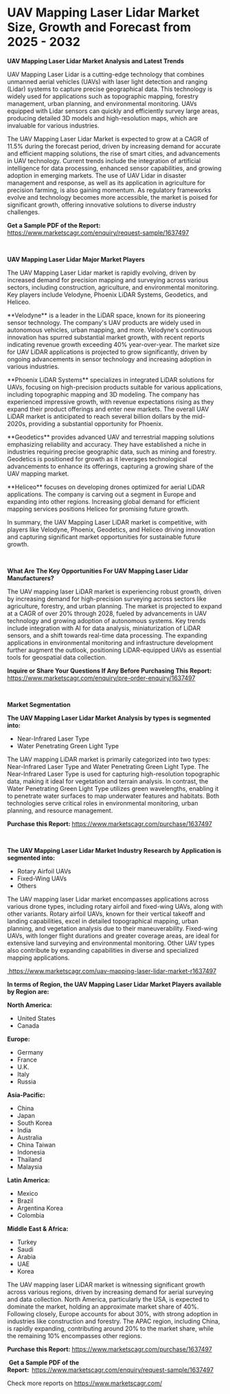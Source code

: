 <p><h1>UAV Mapping Laser Lidar Market Size, Growth and Forecast from 2025 - 2032</h1></p><p><strong>UAV Mapping Laser Lidar Market Analysis and Latest Trends</strong></p>
<p><p>UAV Mapping Laser Lidar is a cutting-edge technology that combines unmanned aerial vehicles (UAVs) with laser light detection and ranging (Lidar) systems to capture precise geographical data. This technology is widely used for applications such as topographic mapping, forestry management, urban planning, and environmental monitoring. UAVs equipped with Lidar sensors can quickly and efficiently survey large areas, producing detailed 3D models and high-resolution maps, which are invaluable for various industries.</p><p>The UAV Mapping Laser Lidar Market is expected to grow at a CAGR of 11.5% during the forecast period, driven by increasing demand for accurate and efficient mapping solutions, the rise of smart cities, and advancements in UAV technology. Current trends include the integration of artificial intelligence for data processing, enhanced sensor capabilities, and growing adoption in emerging markets. The use of UAV Lidar in disaster management and response, as well as its application in agriculture for precision farming, is also gaining momentum. As regulatory frameworks evolve and technology becomes more accessible, the market is poised for significant growth, offering innovative solutions to diverse industry challenges.</p></p>
<p><strong>Get a Sample PDF of the Report:&nbsp;</strong> <a href="https://www.marketscagr.com/enquiry/request-sample/1637497?utm_campaign=1868&utm_medium=2&utm_source=Github&utm_content=ia&utm_term=23032025&utm_id=uav-mapping-laser-lidar">https://www.marketscagr.com/enquiry/request-sample/1637497</a></p>
<p>&nbsp;</p>
<p><strong>UAV Mapping Laser Lidar Major Market Players</strong></p>
<p><p>The UAV Mapping Laser Lidar market is rapidly evolving, driven by increased demand for precision mapping and surveying across various sectors, including construction, agriculture, and environmental monitoring. Key players include Velodyne, Phoenix LiDAR Systems, Geodetics, and Heliceo.</p><p>**Velodyne** is a leader in the LiDAR space, known for its pioneering sensor technology. The company's UAV products are widely used in autonomous vehicles, urban mapping, and more. Velodyne's continuous innovation has spurred substantial market growth, with recent reports indicating revenue growth exceeding 40% year-over-year. The market size for UAV LiDAR applications is projected to grow significantly, driven by ongoing advancements in sensor technology and increasing adoption in various industries.</p><p>**Phoenix LiDAR Systems** specializes in integrated LiDAR solutions for UAVs, focusing on high-precision products suitable for various applications, including topographic mapping and 3D modeling. The company has experienced impressive growth, with revenue expectations rising as they expand their product offerings and enter new markets. The overall UAV LiDAR market is anticipated to reach several billion dollars by the mid-2020s, providing a substantial opportunity for Phoenix.</p><p>**Geodetics** provides advanced UAV and terrestrial mapping solutions emphasizing reliability and accuracy. They have established a niche in industries requiring precise geographic data, such as mining and forestry. Geodetics is positioned for growth as it leverages technological advancements to enhance its offerings, capturing a growing share of the UAV mapping market.</p><p>**Heliceo** focuses on developing drones optimized for aerial LiDAR applications. The company is carving out a segment in Europe and expanding into other regions. Increasing global demand for efficient mapping services positions Heliceo for promising future growth.</p><p>In summary, the UAV Mapping Laser LiDAR market is competitive, with players like Velodyne, Phoenix, Geodetics, and Heliceo driving innovation and capturing significant market opportunities for sustainable future growth.</p></p>
<p>&nbsp;</p>
<p><strong>What Are The Key Opportunities For UAV Mapping Laser Lidar Manufacturers?</strong></p>
<p><p>The UAV mapping laser LiDAR market is experiencing robust growth, driven by increasing demand for high-precision surveying across sectors like agriculture, forestry, and urban planning. The market is projected to expand at a CAGR of over 20% through 2028, fueled by advancements in UAV technology and growing adoption of autonomous systems. Key trends include integration with AI for data analysis, miniaturization of LiDAR sensors, and a shift towards real-time data processing. The expanding applications in environmental monitoring and infrastructure development further augment the outlook, positioning LiDAR-equipped UAVs as essential tools for geospatial data collection.</p></p>
<p><strong>Inquire or Share Your Questions If Any Before Purchasing This Report:</strong> <a href="https://www.marketscagr.com/enquiry/pre-order-enquiry/1637497?utm_campaign=1868&utm_medium=2&utm_source=Github&utm_content=ia&utm_term=23032025&utm_id=uav-mapping-laser-lidar">https://www.marketscagr.com/enquiry/pre-order-enquiry/1637497</a></p>
<p>&nbsp;</p>
<p><strong>Market Segmentation</strong></p>
<p><strong>The UAV Mapping Laser Lidar Market Analysis by types is segmented into:</strong></p>
<p><ul><li>Near-Infrared Laser Type</li><li>Water Penetrating Green Light Type</li></ul></p>
<p><p>The UAV mapping LiDAR market is primarily categorized into two types: Near-Infrared Laser Type and Water Penetrating Green Light Type. The Near-Infrared Laser Type is used for capturing high-resolution topographic data, making it ideal for vegetation and terrain analysis. In contrast, the Water Penetrating Green Light Type utilizes green wavelengths, enabling it to penetrate water surfaces to map underwater features and habitats. Both technologies serve critical roles in environmental monitoring, urban planning, and resource management.</p></p>
<p><strong>Purchase this Report:&nbsp;</strong><a href="https://www.marketscagr.com/purchase/1637497?utm_campaign=1868&utm_medium=2&utm_source=Github&utm_content=ia&utm_term=23032025&utm_id=uav-mapping-laser-lidar">https://www.marketscagr.com/purchase/1637497</a></p>
<p>&nbsp;</p>
<p><strong>The UAV Mapping Laser Lidar Market Industry Research by Application is segmented into:</strong></p>
<p><ul><li>Rotary Airfoil UAVs</li><li>Fixed-Wing UAVs</li><li>Others</li></ul></p>
<p><p>The UAV mapping laser Lidar market encompasses applications across various drone types, including rotary airfoil and fixed-wing UAVs, along with other variants. Rotary airfoil UAVs, known for their vertical takeoff and landing capabilities, excel in detailed topographical mapping, urban planning, and vegetation analysis due to their maneuverability. Fixed-wing UAVs, with longer flight durations and greater coverage areas, are ideal for extensive land surveying and environmental monitoring. Other UAV types also contribute by expanding capabilities in diverse and specialized mapping applications.</p></p>
<p><a href="https://www.marketscagr.com/uav-mapping-laser-lidar-market-r1637497?utm_campaign=1868&utm_medium=2&utm_source=Github&utm_content=ia&utm_term=23032025&utm_id=uav-mapping-laser-lidar">&nbsp;https://www.marketscagr.com/uav-mapping-laser-lidar-market-r1637497</a></p>
<p><strong>In terms of Region, the UAV Mapping Laser Lidar Market Players available by Region are:</strong></p>
<p>
    <p> <strong> North America: </strong>
        <ul>
            <li>United States</li>
            <li>Canada</li>
        </ul>
        </p> 
    <p> <strong> Europe: </strong>
        <ul>
            <li>Germany</li>
            <li>France</li>
            <li>U.K.</li>
            <li>Italy</li>
            <li>Russia</li>
        </ul>
        </p> 
    <p> <strong> Asia-Pacific: </strong>
        <ul>
            <li>China</li>
            <li>Japan</li>
            <li>South Korea</li>
            <li>India</li>
            <li>Australia</li>
            <li>China Taiwan</li>
            <li>Indonesia</li>
            <li>Thailand</li>
            <li>Malaysia</li>
        </ul>
        </p> 
    <p> <strong> Latin America: </strong>
        <ul>
            <li>Mexico</li>
            <li>Brazil</li>
            <li>Argentina Korea</li>
            <li>Colombia</li>
        </ul>
        </p> 
    <p> <strong> Middle East & Africa: </strong>
        <ul>
            <li>Turkey</li>
            <li>Saudi</li>
            <li>Arabia</li>
            <li>UAE</li>
            <li>Korea</li>
        </ul>
    </p>
    </p>
<p><p>The UAV mapping laser LiDAR market is witnessing significant growth across various regions, driven by increasing demand for aerial surveying and data collection. North America, particularly the USA, is expected to dominate the market, holding an approximate market share of 40%. Following closely, Europe accounts for about 30%, with strong adoption in industries like construction and forestry. The APAC region, including China, is rapidly expanding, contributing around 20% to the market share, while the remaining 10% encompasses other regions.</p></p>
<p><strong>Purchase this Report: </strong><a href="https://www.marketscagr.com/purchase/1637497?utm_campaign=1868&utm_medium=2&utm_source=Github&utm_content=ia&utm_term=23032025&utm_id=uav-mapping-laser-lidar">https://www.marketscagr.com/purchase/1637497</a></p>
<p>&nbsp;<strong>Get a Sample PDF of the Report:&nbsp;&nbsp;</strong><a href="https://www.marketscagr.com/enquiry/request-sample/1637497?utm_campaign=1868&utm_medium=2&utm_source=Github&utm_content=ia&utm_term=23032025&utm_id=uav-mapping-laser-lidar">https://www.marketscagr.com/enquiry/request-sample/1637497</a></p>
<p><strong></strong></p>
<p>Check more reports on <a href="https://www.marketscagr.com/?utm_campaign=1868&utm_medium=2&utm_source=Github&utm_content=ia&utm_term=23032025&utm_id=uav-mapping-laser-lidar">https://www.marketscagr.com/</a></p>